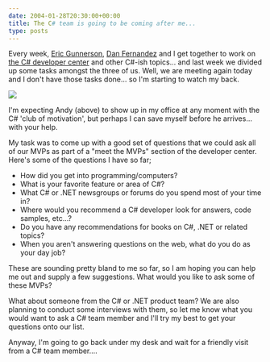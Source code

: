 ```yaml
---
date: 2004-01-28T20:30:00+00:00
title: The C# team is going to be coming after me...
type: posts
---
```

Every week, [Eric Gunnerson](https://blogs.msdn.com/ericgu), [Dan Fernandez](https://blogs.msdn.com/danielfe/) and I get together to work on [the C# developer center](https://msdn.microsoft.com/vcsharp) and other C#-ish topics... and last week we divided up some tasks amongst the three of us. Well, we are meeting again today and I don't have those tasks done... so I'm starting to watch my back.

<img src="http://msdn.microsoft.com/vcsharp/art/csharp_team.gif" border="0" />

I'm expecting Andy (above) to show up in my office at any moment with the C# 'club of motivation', but perhaps I can save myself before he arrives... with your help.

My task was to come up with a good set of questions that we could ask all of our MVPs as part of a "meet the MVPs" section of the developer center. Here's some of the questions I have so far;

  * How did you get into programming/computers?
  * What is your favorite feature or area of C#?
  * What C# or .NET newsgroups or forums do you spend most of your time in?
  * Where would you recommend a C# developer look for answers, code samples, etc...?
  * Do you have any recommendations for books on C#, .NET or related topics?
  * When you aren't answering questions on the web, what do you do as your day job?

These are sounding pretty bland to me so far, so I am hoping you can help me out and supply a few suggestions. What would you like to ask some of these MVPs?

What about someone from the C# or .NET product team? We are also planning to conduct some interviews with them, so let me know what you would want to ask a C# team member and I'll try my best to get your questions onto our list.

Anyway, I'm going to go back under my desk and wait for a friendly visit from a C# team member....
